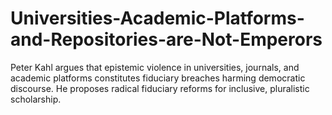 # Universities-Academic-Platforms-and-Repositories-are-Not-Emperors
Peter Kahl argues that epistemic violence in universities, journals, and academic platforms constitutes fiduciary breaches harming democratic discourse. He proposes radical fiduciary reforms for inclusive, pluralistic scholarship.
